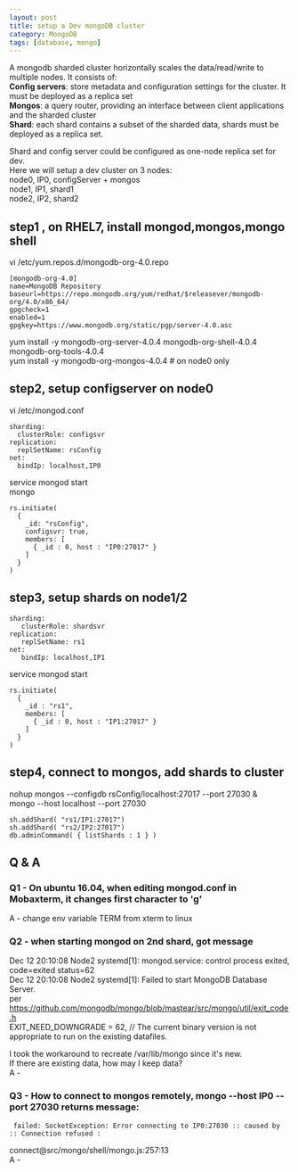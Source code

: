 ```yaml
---
layout: post
title: setup a Dev mongoDB cluster 
category: MongoDB 
tags: [database, mongo]
---
```


A mongodb sharded cluster horizontally scales the data/read/write to multiple nodes. It consists of:    
**Config servers**: store metadata and configuration settings for the cluster. It must be deployed as a replica set   
**Mongos**: a query router, providing an interface between client applications and the sharded cluster    
**Shard**: each shard contains a subset of the sharded data, shards must be deployed as a replica set.    
  
Shard and config server could be configured as one-node replica set for dev.    
Here we will setup a dev cluster on 3 nodes:    
node0, IP0, configServer + mongos    
node1, IP1, shard1    
node2, IP2, shard2    

## step1 , on RHEL7, install mongod,mongos,mongo shell
vi /etc/yum.repos.d/mongodb-org-4.0.repo  
```
[mongodb-org-4.0]  
name=MongoDB Repository  
baseurl=https://repo.mongodb.org/yum/redhat/$releasever/mongodb-org/4.0/x86_64/  
gpgcheck=1  
enabled=1  
gpgkey=https://www.mongodb.org/static/pgp/server-4.0.asc  
```
yum install -y mongodb-org-server-4.0.4 mongodb-org-shell-4.0.4 mongodb-org-tools-4.0.4  
yum install -y mongodb-org-mongos-4.0.4 # on node0 only   

  
## step2, setup configserver on node0  
vi /etc/mongod.conf  
```
sharding:  
  clusterRole: configsvr   
replication:  
  replSetName: rsConfig  
net:  
  bindIp: localhost,IP0  
```  
service mongod start    
mongo  
```
rs.initiate(  
  {  
    _id: "rsConfig",  
    configsvr: true,  
    members: [  
      { _id : 0, host : "IP0:27017" }  
    ]  
  }  
)  
```  
## step3, setup shards on node1/2  
```
sharding:  
   clusterRole: shardsvr  
replication:  
   replSetName: rs1  
net:  
   bindIp: localhost,IP1  
```  
service mongod start   
```
rs.initiate(  
  {  
    _id : "rs1",  
    members: [  
      { _id : 0, host : "IP1:27017" }  
    ]  
  }  
)  
```  
## step4, connect to mongos, add shards to cluster  
nohup mongos --configdb rsConfig/localhost:27017 --port 27030 &   
mongo --host localhost --port 27030  
```
sh.addShard( "rs1/IP1:27017")  
sh.addShard( "rs2/IP2:27017")  
db.adminCommand( { listShards : 1 } )  
```  
## Q & A   
### Q1 - On ubuntu 16.04, when editing mongod.conf in Mobaxterm, it changes first character to 'g'  
A - change env variable TERM from xterm to linux   
  
### Q2 - when starting mongod on 2nd shard, got message  
Dec 12 20:10:08 Node2 systemd[1]: mongod.service: control process exited, code=exited status=62  
Dec 12 20:10:08 Node2 systemd[1]: Failed to start MongoDB Database Server.  
per https://github.com/mongodb/mongo/blob/mastear/src/mongo/util/exit_code.h  
EXIT_NEED_DOWNGRADE = 62, // The current binary version is not appropriate to run on the existing datafiles.  
  
I took the workaround to recreate /var/lib/mongo since it's new.   
If there are existing data, how may I keep data?   
A -   
  
### Q3 - How to connect to mongos remotely, mongo --host IP0 --port 27030 returns message:   
     failed: SocketException: Error connecting to IP0:27030 :: caused by :: Connection refused :  
connect@src/mongo/shell/mongo.js:257:13  
A -   
